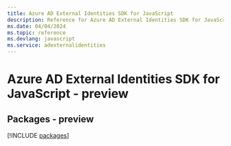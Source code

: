```yaml
---
title: Azure AD External Identities SDK for JavaScript
description: Reference for Azure AD External Identities SDK for JavaScript
ms.date: 04/04/2024
ms.topic: reference
ms.devlang: javascript
ms.service: adexternalidentities
---
```

# Azure AD External Identities SDK for JavaScript - preview
## Packages - preview
[!INCLUDE [packages](ad-external-identities-index.md)]